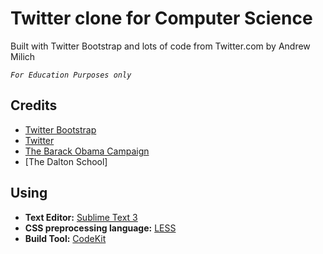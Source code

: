 Twitter clone for Computer Science
==================================

Built with Twitter Bootstrap and lots of code from Twitter.com by Andrew Milich 

_`For Education Purposes only`_

## Credits
- [Twitter Bootstrap](https://twitter.github.com/bootstrap/)
- [Twitter](http://twitter.com)
- [The Barack Obama Campaign](http://www.barackobama.com/)
- [The Dalton School] 

## Using
- __Text Editor:__ [Sublime Text 3](http://www.sublimetext.com/3)
- __CSS preprocessing language:__ [LESS](http://lesscss.org/)
- __Build Tool:__ [CodeKit](http://incident57.com/codekit/)